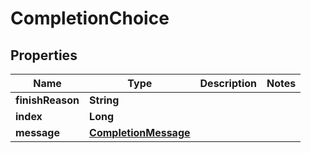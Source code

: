 

# CompletionChoice


## Properties

Name | Type | Description | Notes
------------ | ------------- | ------------- | -------------
**finishReason** | **String** |  | 
**index** | **Long** |  | 
**message** | [**CompletionMessage**](CompletionMessage.md) |  | 




